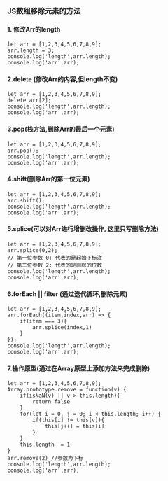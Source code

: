 ### JS数组移除元素的方法
#### 1. 修改Arr的length
````
let arr = [1,2,3,4,5,6,7,8,9];
arr.length = 3;
console.log('length',arr.length);
console.log('arr',arr);
````
#### 2.delete (修改Arr的内容,但length不变)
````
let arr = [1,2,3,4,5,6,7,8,9];
delete arr[2];
console.log('length',arr.length);
console.log('arr',arr);
````
#### 3.pop(栈方法,删除Arr的最后一个元素)
````
let arr = [1,2,3,4,5,6,7,8,9];
arr.pop();
console.log('length',arr.length);
console.log('arr',arr);
````
#### 4.shift(删除Arr的第一位元素)
````
let arr = [1,2,3,4,5,6,7,8,9];
arr.shift();
console.log('length',arr.length);
console.log('arr',arr);
````
#### 5.splice(可以对Arr进行增删改操作, 这里只写删除方法)
````
let arr = [1,2,3,4,5,6,7,8,9];
arr.splice(0,2);
// 第一位参数 0: 代表的是起始下标注
// 第二位参数 2: 代表的是删除的位数
console.log('length',arr.length);
console.log('arr',arr);
````
#### 6.forEach || filter (通过迭代循环,删除元素)
````
let arr = [1,2,3,4,5,6,7,8,9];
arr.forEach((item,index,arr) => {
    if(item === 3){
        arr.splice(index,1)
    }
});
console.log('length',arr.length);
console.log('arr',arr);
````
#### 7.操作原型(通过在Array原型上添加方法来完成删除)
````
let arr = [1,2,3,4,5,6,7,8,9];
Array.prototype.remove = function(v) {
    if(isNaN(v) || v > this.length){
        return false
    }
    for(let i = 0, j = 0; i < this.length; i++) {
        if(this[i] != this[v]){
            this[j++] = this[i]
        }
    }
    this.length -= 1
}
arr.remove(2) //参数为下标
console.log('length',arr.length);
console.log('arr',arr);
````